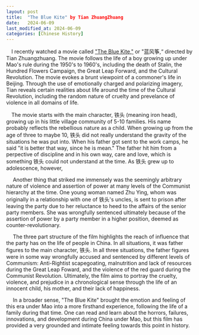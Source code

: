 ```yaml
---
layout: post
title:  "The Blue Kite" by Tian ZhuangZhuang
date:   2024-06-09
last_modified_at: 2024-06-09
categories: [Chinese History]
---
```


&emsp;I recently watched a movie called ["The Blue Kite,"](https://www.youtube.com/watch?v=GQsX8kTR0hE) or "蓝风筝,“ directed by Tian Zhuangzhuang. The movie follows the life of a boy growing up under Mao's rule during the 1950's to 1960's, including the death of Stalin, the Hundred Flowers Campaign, the Great Leap Forward, and the Cultural Revolution. The movie evokes a brunt viewpoint of a commoner's life in Beijing. Through the use of emotionally charged and polarizing imagery, Tian reveals certain realities about life around the time of the Cultural Revolution, including the random nature of cruelty and prevelance of violence in all domains of life.

&emsp;The movie starts with the main character, 铁头 (meaning iron head), growing up in his little village community of 5-10 families. His name probably reflects the rebellious nature as a child. When growing up from the age of three to maybe 10, 铁头 did not really understand the gravity of the situations he was put into. When his father got sent to the work camps, he said "it is better that way, since he is mean." The father hit him from a perpective of discipline and in his own way, care and love, which is something 铁头 could not understand at the time. As 铁头 grew up to adolescence, however, 

&emsp; Another thing that striked me immensely was the seemingly arbitrary nature of violence and assertion of power at many levels of the Communist hierarchy at the time. One young woman named Zhu Ying, whom was originally in a relationship with one of 铁头's uncles, is sent to prison after leaving the party due to her reluctance to heed to the affairs of the senior party members. She was wrongfully sentenced ultimately because of the assertion of power by a party member in a higher position, deemed as counter-revolutionary. 

&emsp; The three part structure of the film highlights the reach of influence that the party has on the life of people in China. In all situations, it was father figures to the main character, 铁头. In all three situations, the father figures were in some way wrongfully accused and sentenced by different levels of Communism: Anti-Rightist scapegoating, malnutrition and lack of resources during the Great Leap Foward, and the violence of the red guard during the Communist Revolution. Ultimately, the film aims to portray the cruelty, violence, and prejudice in a chronological sense through the life of an innocent child, his mother, and their lack of happiness.

&emsp; In a broader sense, "The Blue Kite" brought the emotion and feeling of this era under Mao into a more firsthand experience, following the life of a family during that time. One can read and learn about the horrors, failures, innovations, and development during China under Mao, but this film has provided a very grounded and intimate feeling towards this point in history. 